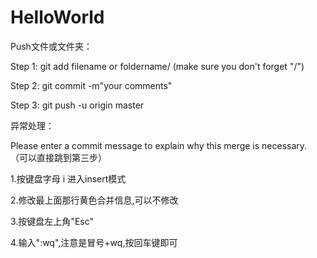 ﻿# HelloWorld

Push文件或文件夹：

Step 1: git add filename or foldername/ (make sure you don't forget "/")

Step 2: git commit -m"your comments"

Step 3: git push -u origin master


异常处理：

Please enter a commit message to explain why this merge is necessary. （可以直接跳到第三步）

1.按键盘字母 i 进入insert模式

2.修改最上面那行黄色合并信息,可以不修改

3.按键盘左上角"Esc"

4.输入":wq",注意是冒号+wq,按回车键即可
